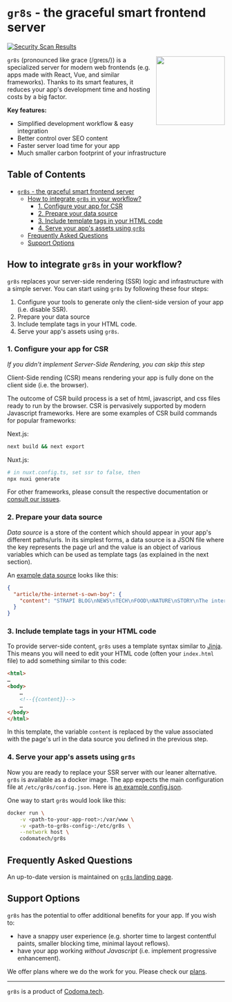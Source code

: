 # `gr8s` - the graceful smart frontend server

[![Security Scan Results](https://github.com/codomatech/gr8s-server/actions/workflows/security-scan.yml/badge.svg)](https://github.com/codomatech/gr8s-server/actions/)


<img align="right" width="159px" src="https://gr8s-server.codoma.tech/images/gr8s-logo-large.png">

 `gr8s` (pronounced like grace (/ɡreɪs/)) is a specialized server for modern web frontends (e.g. apps made with React, Vue, and similar frameworks). Thanks to its smart features, it reduces your app's development time and hosting costs by a big factor.

**Key features:**

- Simplified development workflow & easy integration
- Better control over SEO content
- Faster server load time for your app
- Much smaller carbon footprint of your infrastructure

## Table of Contents
- [`gr8s` - the graceful smart frontend server](#gr8s---the-graceful-smart-frontend-server)
  - [How to integrate `gr8s` in your workflow?](#how-to-integrate-gr8s-in-your-workflow)
    - [1. Configure your app for CSR](#1-configure-your-app-for-csr)
    - [2. Prepare your data source](#2-prepare-your-data-source)
    - [3. Include template tags in your HTML code](#3-include-template-tags-in-your-html-code)
    - [4. Serve your app's assets using `gr8s`](#4-serve-your-apps-assets-using-gr8s)
  - [Frequently Asked Questions](#frequently-asked-questions)
  - [Support Options](#support-options)


## How to integrate `gr8s` in your workflow?

`gr8s` replaces your server-side rendering (SSR) logic and infrastructure with a simple server.
You can start using `gr8s` by following these four steps:

1. Configure your tools to generate only the client-side version of your app (i.e. disable SSR).
2. Prepare your data source
3. Include template tags in your HTML code.
4. Serve your app's assets using `gr8s`.


### 1. Configure your app for CSR

*If you didn't implement Server-Side Rendering, you can skip this step*

Client-Side rending (CSR) means rendering your app is fully done on the client side (i.e. the browser).

The outcome of CSR build process is a set of html, javascript, and css files ready to run by the browser.
CSR is pervasively supported by modern Javascript frameworks.
Here are some examples of CSR build commands for popular frameworks:

Next.js:

```bash
next build && next export
```

Nuxt.js:

```bash
# in nuxt.config.ts, set ssr to false, then
npx nuxi generate
```

For other frameworks, please consult the respective documentation or [consult our issues](/../../issues).


### 2. Prepare your data source

*Data source* is a store of the content which should appear in your app's different paths/urls.
In its simplest forms, a data source is a JSON file where the key represents the page url and the value
is an object of various variables which can be used as template tags (as explained in the next section).

An [example data source](/examples/nextjs-strapi/gr8s/data-source.json) looks like this:

```json
{
  "article/the-internet-s-own-boy": {
    "content": "STRAPI BLOG\nNEWS\nTECH\nFOOD\nNATURE\nSTORY\nThe internet's Own boy\n….\n\nBy\n\nAug 9th 2023"
  }
}

```

### 3. Include template tags in your HTML code

To provide server-side content, `gr8s` uses a template syntax similar to [Jinja](https://palletsprojects.com/p/jinja/).
This means you will need to edit your HTML code (often your `index.html` file) to add something similar to this code:

```html
<html>
…
<body>
    …
    <!--{{content}}-->
    …
</body>
</html>
```

In this template, the variable `content` is replaced by the value associated with the page's url in the data source
you defined in the previous step.


### 4. Serve your app's assets using `gr8s`

Now you are ready to replace your SSR server with our leaner alternative.
`gr8s` is available as a docker image. The app expects the main configuration file
at `/etc/gr8s/config.json`. Here is [an example config.json](/examples/nextjs-strapi/gr8s/config.json).

One way to start `gr8s` would look like this:

```bash
docker run \
    -v <path-to-your-app-root>:/var/www \
    -v <path-to-gr8s-config>:/etc/gr8s \
    --network host \
    codomatech/gr8s
```

## Frequently Asked Questions

An up-to-date version is maintained on [`gr8s` landing page](https://gr8s-server.codoma.tech/#faq).


## Support Options

`gr8s` has the potential to offer additional benefits for your app. If you wish to:

- have a snappy user experience (e.g. shorter time to largest contentful paints, smaller blocking time, minimal layout reflows).
- have your app working *without Javascript* (i.e. implement progressive enhancement).

We offer plans where we do the work for you. Please check our [plans](https://gr8s-server.codoma.tech/#pricing).


---
`gr8s` is a product of [Codoma.tech](https://www.codoma.tech/).

